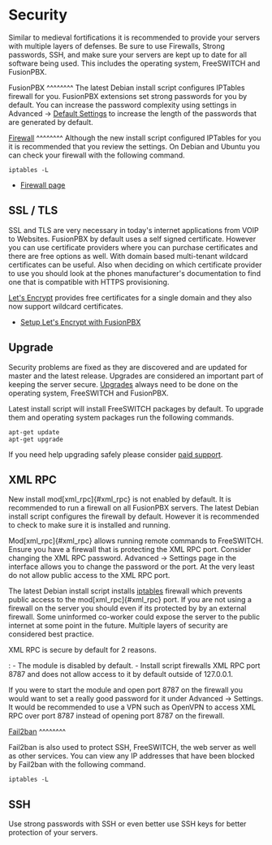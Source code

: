 # Security

Similar to medieval fortifications it is recommended to provide your
servers with multiple layers of defenses. Be sure to use Firewalls,
Strong passwords, SSH, and make sure your servers are kept up to date
for all software being used. This includes the operating system,
FreeSWITCH and FusionPBX.

FusionPBX \^\^\^\^\^\^\^\^ The latest Debian install script configures
IPTables firewall for you. FusionPBX extensions set strong passwords for
you by default. You can increase the password complexity using settings
in Advanced -\> [Default
Settings](/en/latest/advanced/default_settings.html#id26) to increase
the length of the passwords that are generated by default.

[Firewall](/en/latest/firewall.html) \^\^\^\^\^\^\^\^ Although the new
install script configured IPTables for you it is recommended that you
review the settings. On Debian and Ubuntu you can check your firewall
with the following command.

    iptables -L

-   [Firewall page](/en/latest/firewall.html)

## SSL / TLS

SSL and TLS are very necessary in today\'s internet applications from
VOIP to Websites. FusionPBX by default uses a self signed certificate.
However you can use certificate providers where you can purchase
certificates and there are free options as well. With domain based
multi-tenant wildcard certificates can be useful. Also when deciding on
which certificate provider to use you should look at the phones
manufacturer\'s documentation to find one that is compatible with HTTPS
provisioning.

[Let\'s Encrypt](https://letsencrypt.org/docs) provides free
certificates for a single domain and they also now support wildcard
certificates.

-   [Setup Let\'s Encrypt with
    FusionPBX](/en/latest/getting_started/lets_encrypt.html)

## Upgrade

Security problems are fixed as they are discovered and are updated for
master and the latest release. Upgrades are considered an important part
of keeping the server secure.
[Upgrades](/en/latest/advanced/upgrade.html) always need to be done on
the operating system, FreeSWITCH and FusionPBX.

Latest install script will install FreeSWITCH packages by default. To
upgrade them and operating system packages run the following commands.

    apt-get update
    apt-get upgrade

If you need help upgrading safely please consider [paid
support](http://www.fusionpbx.com).

## XML RPC

New install mod[xml_rpc]{#xml_rpc} is not enabled by default. It is
recommended to run a firewall on all FusionPBX servers. The latest
Debian install script configures the firewall by default. However it is
recommended to check to make sure it is installed and running.

Mod[xml_rpc]{#xml_rpc} allows running remote commands to FreeSWITCH.
Ensure you have a firewall that is protecting the XML RPC port. Consider
changing the XML RPC password. Advanced -\> Settings page in the
interface allows you to change the password or the port. At the very
least do not allow public access to the XML RPC port.

The latest Debian install script installs
[iptables](/en/latest/getting_started/iptables.html#iptables) firewall
which prevents public access to the mod[xml_rpc]{#xml_rpc} port. If you
are not using a firewall on the server you should even if its protected
by by an external firewall. Some uninformed co-worker could expose the
server to the public internet at some point in the future. Multiple
layers of security are considered best practice.

XML RPC is secure by default for 2 reasons.

:   -   The module is disabled by default.
    -   Install script firewalls XML RPC port 8787 and does not allow
        access to it by default outside of 127.0.0.1.

If you were to start the module and open port 8787 on the firewall you
would want to set a really good password for it under Advanced -\>
Settings. It would be recommended to use a VPN such as OpenVPN to access
XML RPC over port 8787 instead of opening port 8787 on the firewall.

[Fail2ban](/en/latest/additional_information/fail2ban.html)
\^\^\^\^\^\^\^\^

Fail2ban is also used to protect SSH, FreeSWITCH, the web server as well
as other services. You can view any IP addresses that have been blocked
by Fail2ban with the following command.

    iptables -L

## SSH

Use strong passwords with SSH or even better use SSH keys for better
protection of your servers.

